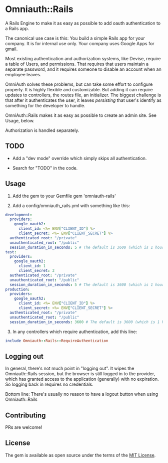 # Omniauth::Rails
A Rails Engine to make it as easy as possible to add oauth authentication to a Rails app.

The canonical use case is this:
You build a simple Rails app for your company. It is for internal use only. Your company uses Google Apps for gmail.

Most existing authentication and authorization systems, like Devise, require a table of Users, and permissions. That requires that users maintain a separate password, and it requires someone to disable an account when an employee leaves.

OmniAuth solves these problems, but can take some effort to configure properly. It is highly flexible and customizable. But adding it can require updates to controllers, the routes file, an initializer. The biggest challenge is that after it authenticates the user, it leaves *persisting* that user's identify as something for the developer to handle.

OmniAuth::Rails makes it as easy as possible to create an admin site. See Usage, below.

Authorization is handled separately.

## TODO

* Add a "dev mode" override which simply skips all authentication.

* Search for "TODO" in the code.

## Usage

1. Add the gem to your Gemfile
gem 'omniauth-rails'

2. Add a config/omniauth_rails.yml with something like this:
```yml
development:
  providers:
    google_oauth2:
      client_id: <%= ENV["CLIENT_ID"] %>
      client_secret: <%= ENV["CLIENT_SECRET"] %>
  authenticated_root: "/private"
  unauthenticated_root: "/public"
  session_duration_in_seconds: 5 # The default is 3600 (which is 1 hour)
test:
  providers:
    google_oauth2:
      client_id: 1
      client_secret: 2
  authenticated_root: "/private"
  unauthenticated_root: "/public"
  session_duration_in_seconds: 5 # The default is 3600 (which is 1 hour)
production:
  providers:
    google_oauth2:
      client_id: <%= ENV["CLIENT_ID"] %>
      client_secret: <%= ENV["CLIENT_SECRET"] %>
  authenticated_root: "/private"
  unauthenticated_root: "/public"
  session_duration_in_seconds: 3600 # The default is 3600 (which is 1 hour)
```

3. In any controllers which require authentication, add this line:
```ruby
include Omniauth::Rails::RequireAuthentication
```

## Logging out

In general, there's not much point in "logging out". It wipes the Omniauth::Rails session,
but the browser is still logged in to the provider, which has granted access to the application
(generally) with no expiration. So logging back in requires no credentials.

Bottom line: There's usually no reason to have a logout button when using Omniauth::Rails

## Contributing
PRs are welcome!

## License
The gem is available as open source under the terms of the [MIT License](http://opensource.org/licenses/MIT).
